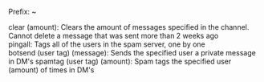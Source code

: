 Prefix: ~

clear (amount): Clears the amount of messages specified in the channel. Cannot delete a message that was sent more than 2 weeks ago  
pingall: Tags all of the users in the spam server, one by one  
botsend (user tag) (message): Sends the specified user a private message in DM's
spamtag (user tag) (amount): Spam tags the specified user (amount) of times in DM's
